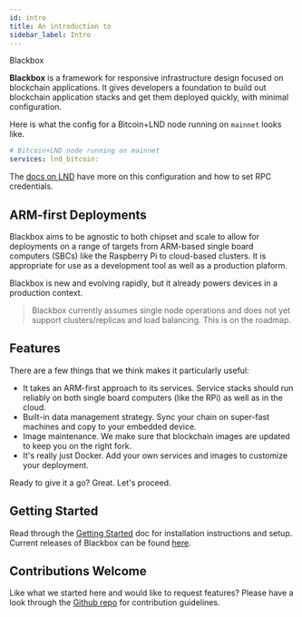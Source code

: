 ```yaml
---
id: intro
title: An introduction to
sidebar_label: Intro
---
```


<div class="superduper">Blackbox</div>

**Blackbox** is a framework for responsive infrastructure design focused on blockchain applications. It gives developers a foundation to build out blockchain application stacks and get them deployed quickly, with minimal configuration.

Here is what the config for a Bitcoin+LND node running on `mainnet` looks like.

```yaml
# Bitcoin+LND node running on mainnet
services: lnd_bitcoin:
```

The [docs on LND](services/lightning) have more on this configuration and how to set RPC credentials.

## ARM-first Deployments

Blackbox aims to be agnostic to both chipset and scale to allow for deployments on a range of targets from ARM-based single board computers (SBCs) like the Raspberry Pi to cloud-based clusters. It is appropriate for use as a development tool as well as a production plaform.

Blackbox is new and evolving rapidly, but it already powers devices in a production context.

> Blackbox currently assumes single node operations and does not yet support clusters/replicas and load balancing. This is on the roadmap.

## Features

There are a few things that we think makes it particularly useful:

- It takes an ARM-first approach to its services. Service stacks should run reliably on both single board computers (like the RPi) as well as in the cloud.
- Built-in data management strategy. Sync your chain on super-fast machines and copy to your embedded device.
- Image maintenance. We make sure that blockchain images are updated to keep you on the right fork.
- It's really just Docker. Add your own services and images to customize your deployment.

Ready to give it a go? Great. Let's proceed.

## Getting Started

Read through the [Getting Started](getting-started) doc for installation instructions and setup. Current releases of Blackbox can be found [here](https://github.com/crypdex/blackbox/releases).

## Contributions Welcome

Like what we started here and would like to request features? Please have a look through the [Github repo](https://github.com/crypdex/blackbox) for contribution guidelines.
